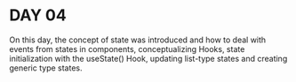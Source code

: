 # DAY 04

On this day, the concept of state was introduced and how to deal with events from states in components, conceptualizing Hooks, state initialization with the useState() Hook, updating list-type states and creating generic type states.
